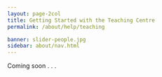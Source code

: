 ```yaml
---
layout: page-2col
title: Getting Started with the Teaching Centre
permalink: /about/help/teaching

banner: slider-people.jpg
sidebar: about/nav.html
---
```

Coming soon . . .
